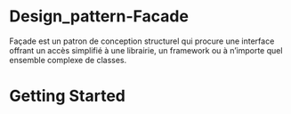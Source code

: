 # Design_pattern-Facade
Façade est un patron de conception structurel qui procure une
interface offrant un accès simplifié à une librairie, un framework
ou à n’importe quel ensemble complexe de classes.

# Getting Started



